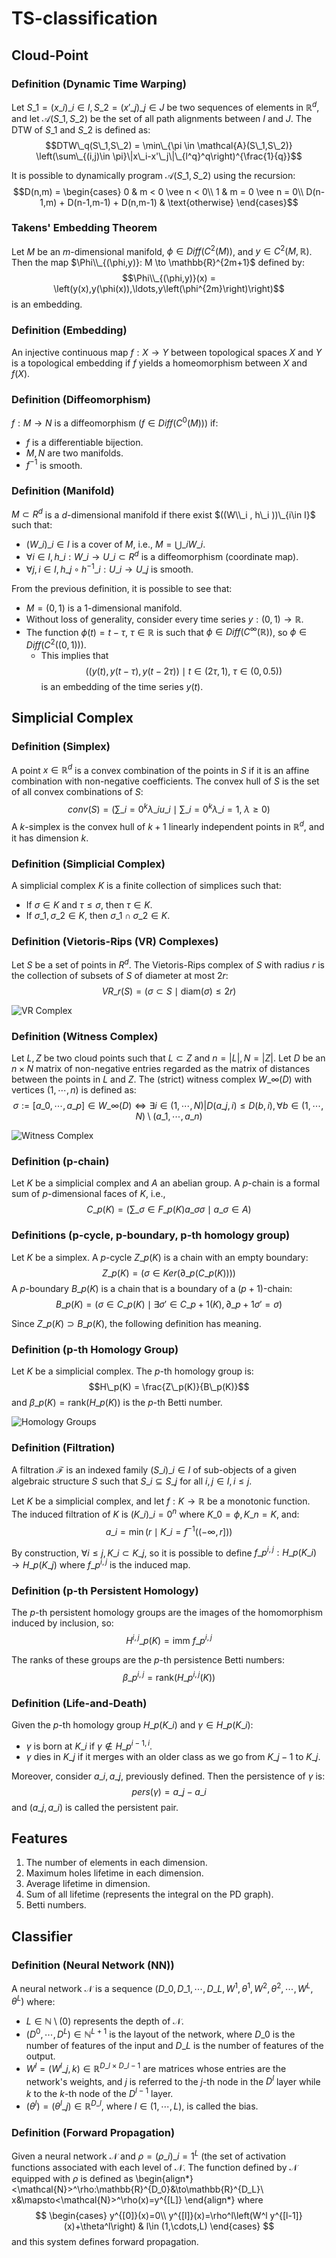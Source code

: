 # TS-classification

## Cloud-Point

### Definition (Dynamic Time Warping)
Let $S\_1=(x\_i)\_{i\in I}, S\_2=(x'\_j)\_{j\in J}$ be two sequences of elements in $\mathbb{R}^d$, and let $\mathcal{A}(S\_1,S\_2)$ be the set of all path alignments between $I$ and $J$. The DTW of $S\_1$ and $S\_2$ is defined as:
$$DTW\_q(S\_1,S\_2) = \min\_{\pi \in \mathcal{A}(S\_1,S\_2)} \left(\sum\_{(i,j)\in \pi}\|x\_i-x'\_j\|\_{l^q}^q\right)^{\frac{1}{q}}$$

It is possible to dynamically program $\mathcal{A}(S\_1, S\_2)$ using the recursion:
$$D(n,m) = \begin{cases}
    0 & m < 0 \vee n < 0\\
    1 & m = 0 \vee n = 0\\
    D(n-1,m) + D(n-1,m-1) + D(n,m-1) & \text{otherwise}
\end{cases}$$

### Takens' Embedding Theorem
Let $M$ be an $m$-dimensional manifold, $\phi \in Diff(C^2(M))$, and $y \in C^2(M,\mathbb{R})$. Then the map $\Phi\\_{(\phi,y)}: M \to \mathbb{R}^{2m+1}$ defined by:
$$\Phi\\_{(\phi,y)}(x) = \left(y(x),y(\phi(x)),\ldots,y\left(\phi^{2m}\right)\right)$$
is an embedding.

### Definition (Embedding)
An injective continuous map $f: X\to Y$ between topological spaces $X$ and $Y$ is a topological embedding if $f$ yields a homeomorphism between $X$ and $f(X)$.

### Definition (Diffeomorphism)
$f: M \rightarrow N$ is a diffeomorphism ($f\in Diff(C^0(M))$) if:
- $f$ is a differentiable bijection.
- $M,N$ are two manifolds.
- $f^{-1}$ is smooth.

### Definition (Manifold)
$M \subset R^d$ is a $d$-dimensional manifold if there exist $((W\\_i , h\_i ))\_{i\in I}$ such that:
- $(W\_i)\_{i\in I}$ is a cover of $M$, i.e., $M = \bigcup\_i W\_i$.
- $\forall i\in I, h\_i : W\_i \to U\_i \subset R^d$ is a diffeomorphism (coordinate map).
- $\forall j,i\in I, h\_j \circ h^{-1}\_i : U\_i \to U\_j$ is smooth.

From the previous definition, it is possible to see that:
- $M=(0,1)$ is a 1-dimensional manifold.
- Without loss of generality, consider every time series $y:(0,1)\to\mathbb{R}$.
- The function $\phi(t)=t-\tau,\ \tau\in \mathbb{R}$ is such that $\phi\in Diff(C^\infty(\mathbb{R}))$, so $\phi\in Diff(C^2((0,1)))$.
  - This implies that $$\left((y(t),y(t-\tau),y(t-2\tau))\mid t\in (2\tau, 1),\ \tau \in (0,0.5)\right)$$ is an embedding of the time series $y(t)$.

## Simplicial Complex

### Definition (Simplex)
A point $x \in \mathbb{R}^d$ is a convex combination of the points in $S$ if it is an affine combination with non-negative coefficients. The convex hull of $S$ is the set of all convex combinations of $S$:
$$conv(S) = \left(\sum\_{i=0}^k\lambda\_iu\_i \mid \sum\_{i=0}^k\lambda\_i=1,\ \lambda\geq 0\right)$$
A $k$-simplex is the convex hull of $k + 1$ linearly independent points in $\mathbb{R}^d$, and it has dimension $k$.

### Definition (Simplicial Complex)
A simplicial complex $K$ is a finite collection of simplices such that:
- If $\sigma\in K$ and $\tau\leq\sigma$, then $\tau\in K$.
- If $\sigma\_1,\sigma\_2\in K$, then $\sigma\_1\cap\sigma\_2\in K$.

### Definition (Vietoris-Rips (VR) Complexes)
Let $S$ be a set of points in $R^d$. The Vietoris-Rips complex of $S$ with radius $r$ is the collection of subsets of $S$ of diameter at most $2r$:
$$VR\_r (S) = (\sigma\subset S \mid \text{diam}(\sigma) \leq 2r)$$

![VR Complex](immagini/vr\_complex.jpg)

### Definition (Witness Complex)
Let $L,Z$ be two cloud points such that $L\subset Z$ and $n=|L|, N=|Z|$. Let $D$ be an $n\times N$ matrix of non-negative entries regarded as the matrix of distances between the points in $L$ and $Z$. The (strict) witness complex $W\_\infty(D)$ with vertices $(1,\cdots,n)$ is defined as:
$$\sigma:=[a\_0,\cdots,a\_p]\in W\_\infty(D) \iff \exists i\in (1,\cdots,N)|D(a\_j,i)\leq D(b,i), \forall b\in (1,\cdots,N)\setminus(a\_1,\cdots,a\_n)$$

![Witness Complex](immagini/wc.png)

### Definition (p-chain)
Let $K$ be a simplicial complex and $A$ an abelian group. A $p$-chain is a formal sum of $p$-dimensional faces of $K$, i.e.,
$$C\_p(K) = \left(\sum\_{\sigma\in F\_p(K)}a\_\sigma\sigma \mid a\_\sigma \in A\right)$$

### Definitions (p-cycle, p-boundary, p-th homology group)
Let $K$ be a simplex. A $p$-cycle $Z\_p(K)$ is a chain with an empty boundary:
$$Z\_p(K) = \left(\sigma\in Ker(\partial\_p(C\_p(K)))\right)$$
A $p$-boundary $B\_p(K)$ is a chain that is a boundary of a $(p+1)$-chain:
$$B\_p(K) = \left(\sigma\in C\_p(K) \mid \exists\sigma'\in C\_{p+1}(K), \partial\_{p+1}\sigma'=\sigma\right)$$

Since $Z\_p(K)\supset B\_p(K)$, the following definition has meaning.

### Definition (p-th Homology Group)
Let $K$ be a simplicial complex. The $p$-th homology group is:
$$H\_p(K) = \frac{Z\_p(K)}{B\_p(K)}$$
and $\beta\_p(K) = \text{rank}\left(H\_p(K)\right)$ is the $p$-th Betti number.

![Homology Groups](immagini/bn.png)

### Definition (Filtration)
A filtration $\mathcal {F}$ is an indexed family $(S\_{i})\_{i\in I}$ of sub-objects of a given algebraic structure $S$ such that $S\_{i}\subseteq S\_{j}$ for all $i,j\in I, i\leq j$.

Let $K$ be a simplicial complex, and let $f: K\to \mathbb{R}$ be a monotonic function. The induced filtration of $K$ is $(K\_i)\_{i=0}^n$ where $K\_0=\phi, K\_n= K$, and:
$$a\_i = \min\left(r\mid K\_i=f^{-1}((-\infty,r])\right.)$$

By construction, $\forall i\leq j, K\_i\subset K\_j$, so it is possible to define $f\_p^{i,j}:H\_p(K\_i)\to H\_p(K\_j)$ where $f\_p^{i,j}$ is the induced map.

### Definition (p-th Persistent Homology)
The $p$-th persistent homology groups are the images of the homomorphism induced by inclusion, so:
$$H^{i,j}\_p(K) = \text{imm } f\_p^{i,j}$$

The ranks of these groups are the $p$-th persistence Betti numbers:
$$\beta\_p^{i,j} = \text{rank}\left(H\_p^{i,j}(K)\right)$$

### Definition (Life-and-Death)
Given the $p$-th homology group $H\_p(K\_i)$ and $\gamma\in H\_p(K\_i)$:
- $\gamma$ is born at $K\_i$ if $\gamma\notin H\_p^{i-1,i}$.
- $\gamma$ dies in $K\_j$ if it merges with an older class as we go from $K\_{j-1}$ to $K\_j$.

Moreover, consider $a\_i, a\_j$, previously defined. Then the persistence of $\gamma$ is:
$$pers(\gamma) = a\_j - a\_i$$
and $(a\_j,a\_i)$ is called the persistent pair.

## Features
1. The number of elements in each dimension.
2. Maximum holes lifetime in each dimension.
3. Average lifetime in dimension.
4. Sum of all lifetime (represents the integral on the PD graph).
5. Betti numbers.

## Classifier

### Definition (Neural Network (NN))
A neural network $\mathcal{N}$ is a sequence $(D\_0,D\_1,\cdots, D\_L, W^1, \theta^1, W^2, \theta^2, \cdots, W^L, \theta^L)$ where:
- $L\in \mathbb{N}\setminus(0)$ represents the depth of $\mathcal{N}$.
- $(D^0,\cdots,D^L)\in\mathbb{N}^{L+1}$ is the layout of the network, where $D\_0$ is the number of features of the input and $D\_L$ is the number of features of the output.
- $W^l=\left(W^l\_{j,k}\right)\in\mathbb{R}^{D\_l\times D\_{l-1}}$ are matrices whose entries are the network's weights, and $j$ is referred to the $j$-th node in the $D^l$ layer while $k$ to the $k$-th node of the $D^{l-1}$ layer.
- $(\theta^l)=\left(\theta^l\_j\right)\in \mathbb{R}^{D\_l}$, where $l\in (1,\cdots,L)$, is called the bias.

### Definition (Forward Propagation)
Given a neural network $\mathcal{N}$ and $\rho=(\rho\_i)\_{i=1}^L$ (the set of activation functions associated with each level of $\mathcal{N}$. The function defined by $\mathcal{N}$ equipped with $\rho$ is defined as 
\begin{align*}
<\mathcal{N}>^\rho:\mathbb{R}^{D\_0}&\to\mathbb{R}^{D\_L}\\
x&\mapsto<\mathcal{N}>^\rho(x)=y^{[L]}
\end{align*}
where
$$
\begin{cases}
y^{[0]}(x)=0\\
y^{[l]}(x)=\rho^l\left(W^l y^{[l-1]}(x)+\theta^l\right) & l\in (1,\cdots,L)
\end{cases}
$$
and this system defines forward propagation.

